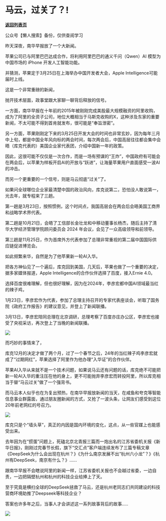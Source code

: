 # 马云，过关了？!

[**返回列表页**](/gzh/政事堂2019)

公众号【懒人搜索】备份，仅供查阅学习

昨天深夜，南华早报放了一个大新闻。

苹果公司已与阿里巴巴达成合作，将利用阿里巴巴的通义千问（Qwen）AI 模型为中国市场的 iPhone 开发人工智能功能。

并猜测，苹果定于3月25日在上海举办中国开发者大会，Apple Intelligence可能届时上线。

这是一个非常重磅的新闻，

抛开技术层面，政事堂跟大家聊一聊背后释放的信号。  

一方面，南华早报在十年前的2015年被刚刚完成美股最大规模融资的阿里收购，成为了阿里的全资子公司，地位大概相当于马斯克收购的X，这种涉及东家的重要新闻，不太可能不得到首肯就发布，很可能是“奉旨泄密”。  

另一方面，苹果刚刚定下来的3月25日开发大会的时间也非常玄妙，因为每年三月中上旬，都是中国全年风向标的两会时间，每次两会后，中国高层往往都会集中会晤（库克代表的）美国企业家代表团，介绍中国新一年的政策。

因此，这很可能不仅仅是一次合作，而是一场有预谋的“王炸”，中国政府有可能会在两会后，以苹果为样板开启AI的开放与“跃进”，让海量苹果用户直面感受一波AI的冲击。

而另一个更重要的一个信号，则是马云彻底“过关”了。

如果问全球哪位企业家最清楚中国的政治风向，库克说第二，恐怕没人敢说第一，光去年，就专程来了三趟。

第一趟是3月23日，按照惯例，这个时间点，我国高层会在两会后会晤美国工商界和战略学术界代表。

第二趟是10月21日，会晤了工信部长金壮龙和中移动董事长杨杰，随后主持了清华大学经济管理学院顾问委员会 2024 年会议，会见了一众高级领导和前领导。

第三趟是11月25日，作为首席外方代表参加了总理非常重视的第二届中国国际供应链促进博览会。

如此频繁来华，自然是为了他苹果新一轮AI入华。  

把各方神仙见了一个遍后，库克回到美国，几天后，苹果也做了一个重要的决定，据多家媒体报道，Apple
Intelligence的合作伙伴选择了百度，接入Ernie 4.0。

选择百度很难理解，但也很好理解，因为在2024年，李彦宏都中国AI领域最当红的辣子鸡，

1月23日，李彦宏作为代表，参加了总理主持召开的专家代表座谈会，听取了国务院《政府工作报告》的建议意见，并登上了新闻联播。

3月13日，李彦宏陪同总理在北京调研，总理考察了百度亦庄办公区，李彦宏也接受了央视采访，再次登上了当晚的新闻联播。

![](https://mmbiz.qpic.cn/mmbiz_png/rxhS23yu8cPiciaQIgMpb1zUeBNPbgbROwFEg3RQtgHZBFKvKstlvYjI0n1HDL08frht7DdakeibC0WYALXzsvOww/640?wx_fmt=png&from;=appmsg)

而巧妙的事情来了，

库克12月的决定才做了两个月，过了一个春节之后，24年的当红辣子鸡李彦宏就成了“过期网红”，苹果选择了阿里作为他办理“入华证”的合作伙伴。

苹果AI入华从来就不是一个技术问题，如果说马云还有问题的话，库克绝不可能把新一轮AI入华的重注压在他的身上，更不可能抛弃李彦宏而转投阿里，所以库克相当于替“马云过关”做了一个强背书。

而马云本人似乎也在为复出预热，在南华早报放新闻的当天，在咸鱼和夸克等智能信息事业群露面，通过朋友圈新闻的方式，又抢了一波头条，让网友们感受到这位20年前老网红的号召力。

![](https://mmbiz.qpic.cn/mmbiz_jpg/rxhS23yu8cPiciaQIgMpb1zUeBNPbgbROw0rpjOP07GmNNdzWTB5m1DAPibIpVaWwM04F8rUubzLuSngBVuTDticeA/640?wx_fmt=jpeg&from;=appmsg)

库克只是个“墙头草”，真正的内因是国内环境的变化，这点，从一些官媒上也能感受出来。

去年因为在“掼蛋”问题上，死磕北京北青报三篇而一炮出名的江苏省委机关报《新华日报》，刚刚过完春节长假，旗下“交汇点”客户端连续发布了三篇专稿文章
《DeepSeek为什么会出现在杭州？》《为什么南京发展不出“杭州六小龙”？》《杭州有DeepSeek，南京有什么？》......

跟南华早报不会瞎说阿里的新闻一样，江苏省委机关报也不会越过省委，一边自责，一边把隔壁杭州和杭州的科技企业给捧上了天。

至于究竟是横扫全球的DeepSeek拯救了马云，还是杭州老同志们共同建设的科技营商环境助推了Deepseek等科技企业？

答案也许多年之后，当事人才会讲述这一系列故事背后的故事.....

![](https://mmbiz.qpic.cn/mmbiz_jpg/rxhS23yu8cPiciaQIgMpb1zUeBNPbgbROwoNAL8omhZByeNhPpjeLiaR7nGv0BrzdKXVGSuxoia7dbddd3Bnd3vic2Q/640?wx_fmt=jpeg&from;=appmsg)

  

#

